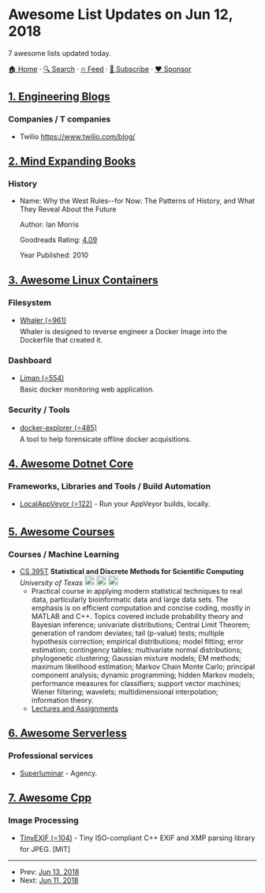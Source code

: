 # Awesome List Updates on Jun 12, 2018

7 awesome lists updated today.

[🏠 Home](/README.md) · [🔍 Search](https://www.trackawesomelist.com/search/) · [🔥 Feed](https://www.trackawesomelist.com/rss.xml) · [📮 Subscribe](https://trackawesomelist.us17.list-manage.com/subscribe?u=d2f0117aa829c83a63ec63c2f&id=36a103854c) · [❤️  Sponsor](https://github.com/sponsors/theowenyoung)



## [1. Engineering Blogs](/content/kilimchoi/engineering-blogs/README.md)

### Companies / T companies

*   Twilio <https://www.twilio.com/blog/>

## [2. Mind Expanding Books](/content/hackerkid/Mind-Expanding-Books/README.md)

### History

- Name: Why the West Rules--for Now: The Patterns of History, and What They Reveal About the Future

  Author: Ian Morris

  Goodreads Rating: [4.09](https://www.goodreads.com/book/show/9491855-why-the-west-rules-for-now)

  Year Published: 2010



## [3. Awesome Linux Containers](/content/Friz-zy/awesome-linux-containers/README.md)

### Filesystem

*   [Whaler (⭐961)](https://github.com/P3GLEG/Whaler)\
    Whaler is designed to reverse engineer a Docker Image into the Dockerfile that created it.

### Dashboard

*   [Liman (⭐554)](https://github.com/salihciftci/liman)\
    Basic docker monitoring web application.

### Security / Tools

*   [docker-explorer (⭐485)](https://github.com/google/docker-explorer/)\
    A tool to help forensicate offline docker acquisitions.

## [4. Awesome Dotnet Core](/content/thangchung/awesome-dotnet-core/README.md)

### Frameworks, Libraries and Tools / Build Automation

*   [LocalAppVeyor (⭐122)](https://github.com/joaope/LocalAppVeyor) - Run your AppVeyor builds, locally.

## [5. Awesome Courses](/content/prakhar1989/awesome-courses/README.md)

### Courses / Machine Learning

*   [CS 395T](http://www.nr.com/CS395T/) **Statistical and Discrete Methods for Scientific Computing** *University of Texas* <img src="https://assets-cdn.github.com/images/icons/emoji/unicode/1f4f9.png" width="20" height="20" alt="Lecture Videos" title="Lecture Videos" /> <img src="https://assets-cdn.github.com/images/icons/emoji/unicode/1f4dd.png" width="20" height="20" alt="Lecture Notes" title="Lecture Notes" /> <img src="https://assets-cdn.github.com/images/icons/emoji/unicode/1f4bb.png" width="20" height="20" alt="Assignments" title="Assignments" />
    *   Practical course in applying modern statistical techniques to real data, particularly bioinformatic data and large data sets. The emphasis is on efficient computation and concise coding, mostly in MATLAB and C++.
        Topics covered include probability theory and Bayesian inference; univariate distributions; Central Limit Theorem; generation of random deviates; tail (p-value) tests; multiple hypothesis correction; empirical distributions; model fitting; error estimation; contingency tables; multivariate normal distributions; phylogenetic clustering; Gaussian mixture models; EM methods; maximum likelihood estimation; Markov Chain Monte Carlo; principal component analysis; dynamic programming; hidden Markov models; performance measures for classifiers; support vector machines; Wiener filtering; wavelets; multidimensional interpolation; information theory.
    *   [Lectures and Assignments](http://wpressutexas.net/forum/)

## [6. Awesome Serverless](/content/pmuens/awesome-serverless/README.md)

### Professional services

*   [Superluminar](https://superluminar.io) - Agency.

## [7. Awesome Cpp](/content/fffaraz/awesome-cpp/README.md)

### Image Processing

*   [TinyEXIF (⭐104)](https://github.com/cdcseacave/TinyEXIF) - Tiny ISO-compliant C++ EXIF and XMP parsing library for JPEG. \[MIT]

---

- Prev: [Jun 13, 2018](/content/2018/06/13/README.md)
- Next: [Jun 11, 2018](/content/2018/06/11/README.md)